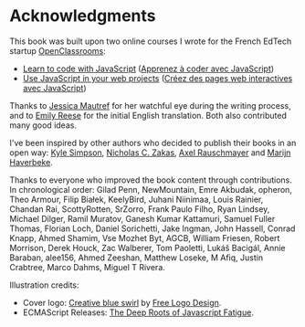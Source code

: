 # Acknowledgments

This book was built upon two online courses I wrote for the French EdTech startup [OpenClassrooms](https://openclassrooms.com):

* [Learn to code with JavaScript](https://openclassrooms.com/courses/learn-the-basics-of-javascript) ([Apprenez à coder avec JavaScript](https://openclassrooms.com/courses/apprenez-a-coder-avec-javascript))
* [Use JavaScript in your web projects](https://openclassrooms.com/courses/use-javascript-on-the-web) ([Créez des pages web interactives avec JavaScript](https://openclassrooms.com/courses/creez-des-pages-web-interactives-avec-javascript))

Thanks to [Jessica Mautref](https://www.linkedin.com/in/jessicamautref) for her watchful eye during the writing process, and to [Emily Reese](https://www.linkedin.com/in/eclairereese) for the initial English translation. Both also contributed many good ideas.

I've been inspired by other authors who decided to publish their books in an open way: [Kyle Simpson](https://github.com/getify), [Nicholas C. Zakas](https://www.nczonline.net/), [Axel Rauschmayer](http://dr-axel.de/) and [Marijn Haverbeke](http://marijnhaverbeke.nl/).

Thanks to everyone who improved the book content through contributions. In chronological order: Gilad Penn, NewMountain, Emre Akbudak, opheron, Theo Armour, Filip Białek, KeelyBird, Juhani Niinimaa, Louis Rainier, Chandan Rai, ScottyRotten, SrZorro, Frank Paulo Filho, Ryan Lindsey, Michael Dilger, Ramil Muratov, Ganesh Kumar Kattamuri, Samuel Fuller Thomas, Florian Loch, Daniel Sorichetti, Jake Ingman, John Hassell, Conrad Knapp, Ahmed Shamim, Vse Mozhet Byt, AGCB, William Friesen, Robert Morrison, Derek Houck, Zac Walberer, Tom Paoletti, Lukáš Bacigál, Annie Baraban, alee156, Ahmed Zeeshan, Matthew Loseke, M Afiq, Justin Crabtree, Marco Dahms, Miguel T Rivera.

Illustration credits:

* Cover logo: [Creative blue swirl](http://www.logoopenstock.com/logo/preview/64186/creative-blue-swirl-logo-design) by [Free Logo Design](http://www.free-logodesign.com/).
* ECMAScript Releases: [The Deep Roots of Javascript Fatigue](https://segment.com/blog/the-deep-roots-of-js-fatigue/).